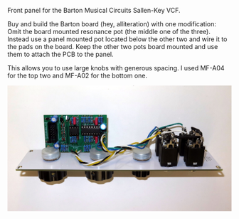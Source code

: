 Front panel for the Barton Musical Circuits Sallen-Key VCF. 

Buy and build the Barton board (hey, alliteration) with one modification: Omit the board mounted resonance pot (the middle one of the three). Instead use a panel mounted pot located below the other two and wire it to the pads on the board. Keep the other two pots board mounted and use them to attach the PCB to the panel.

This allows you to use large knobs with generous spacing. I used MF-A04 for the top two and MF-A02 for the bottom one.

![](IMG_6390.JPG)
